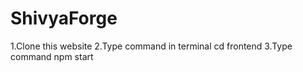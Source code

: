 # ShivyaForge

1.Clone this website
2.Type command in terminal cd frontend
3.Type command npm start
